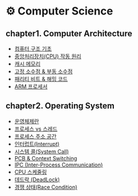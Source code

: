 # ⚙ Computer Science

## chapter1. Computer Architecture

- [컴퓨터 구조 기초](https://github.com/seyeonn/CS_Study/blob/main/Computer%20Architecture/%EC%BB%B4%ED%93%A8%ED%84%B0%20%EA%B5%AC%EC%A1%B0%20%EA%B8%B0%EC%B4%88.md)
- [중앙처리장치(CPU) 작동 원리](https://github.com/seyeonn/CS_Study/blob/main/Computer%20Architecture/%EC%A4%91%EC%95%99%EC%B2%98%EB%A6%AC%EC%9E%A5%EC%B9%98(CPU)%20%EC%9E%91%EB%8F%99%20%EC%9B%90%EB%A6%AC.md)
- [캐시 메모리](https://github.com/seyeonn/CS_Study/blob/main/Computer%20Architecture/%EC%BA%90%EC%8B%9C%20%EB%A9%94%EB%AA%A8%EB%A6%AC.md)
- [고정 소수점 & 부동 소수점](https://github.com/seyeonn/CS_Study/blob/main/Computer%20Architecture/%EA%B3%A0%EC%A0%95%20%EC%86%8C%EC%88%98%EC%A0%90%20%26%20%EB%B6%80%EB%8F%99%20%EC%86%8C%EC%88%98%EC%A0%90.md)
- [패리티 비트 & 해밍 코드](https://github.com/seyeonn/CS_Study/blob/main/Computer%20Architecture/%ED%8C%A8%EB%A6%AC%ED%8B%B0%20%EB%B9%84%ED%8A%B8%20%26%20%ED%95%B4%EB%B0%8D%EC%BD%94%EB%93%9C.md)
- [ARM 프로세서](https://github.com/seyeonn/CS_Study/blob/main/Computer%20Architecture/ARM%20%ED%94%84%EB%A1%9C%EC%84%B8%EC%84%9C.md)

## chapter2. Operating System

- [운영체제란](https://github.com/seyeonn/CS_Study/blob/main/Operating%20System/%EC%9A%B4%EC%98%81%EC%B2%B4%EC%A0%9C%EB%9E%80.md)
- [프로세스 vs 스레드](https://github.com/seyeonn/CS_Study/blob/main/Operating%20System/%ED%94%84%EB%A1%9C%EC%84%B8%EC%8A%A4%20%26%20%EC%8A%A4%EB%A0%88%EB%93%9C.md)
- [프로세스 주소 공간](https://github.com/seyeonn/CS_Study/blob/main/Operating%20System/%ED%94%84%EB%A1%9C%EC%84%B8%EC%8A%A4%20%EC%A3%BC%EC%86%8C%20%EA%B3%B5%EA%B0%84.md)
- [인터럽트(Interrupt)](https://github.com/seyeonn/CS_Study/blob/main/Operating%20System/%EC%9D%B8%ED%84%B0%EB%9F%BD%ED%8A%B8.md)
- [시스템 콜(System Call)](https://github.com/seyeonn/CS_Study/blob/main/Operating%20System/%EC%8B%9C%EC%8A%A4%ED%85%9C%20%EC%BD%9C.md)
- [PCB & Context Switching](https://github.com/seyeonn/CS_Study/blob/main/Operating%20System/PCB%20%26%20Context%20Switching.md)
- [IPC (Inter-Process Communication)](https://github.com/seyeonn/CS_Study/blob/main/Operating%20System/IPC(Inter%20Process%20Communication).md)
- [CPU 스케줄링](https://github.com/seyeonn/CS_Study/blob/main/Operating%20System/CPU%20%EC%8A%A4%EC%BC%80%EC%A4%84%EB%A7%81.md)
- [데드락 (DeadLock)](https://github.com/seyeonn/CS_Study/blob/main/Operating%20System/%EB%8D%B0%EB%93%9C%EB%9D%BD(DeadLock).md)
- [경쟁 상태(Race Condition)](https://github.com/seyeonn/CS_Study/blob/main/Operating%20System/%EA%B2%BD%EC%9F%81%20%EC%83%81%ED%83%9C(Race%20Condition).md)